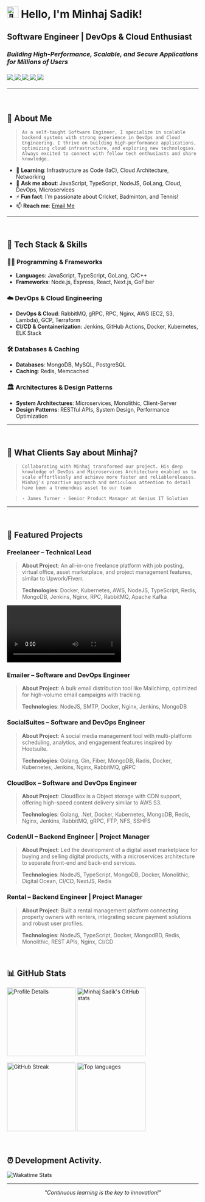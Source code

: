 <h1><img src="https://user-images.githubusercontent.com/1303154/88677602-1635ba80-d120-11ea-84d8-d263ba5fc3c0.gif" width="30px" height="30px" alt="👋"> Hello, I'm Minhaj Sadik!</h1>

<p> 
  <h2> <strong>Software Engineer | DevOps & Cloud Enthusiast</strong></h1>
  <h3><em>Building High-Performance, Scalable, and Secure Applications for Millions of Users</em><h3/>
</p>

<p>
  <a href="https://facebook.com/MinhajoSadik">
        <img src="https://img.shields.io/badge/Facebook-1877F2?style=for-the-badge&logo=facebook&logoColor=white" />
    </a>
    <a href="https://www.linkedin.com/in/SadikUddin">
        <img src="https://img.shields.io/badge/LinkedIn-0077B5?style=for-the-badge&logo=linkedin&logoColor=white" />
    </a>
    <a href="https://instagram.com/minhaj_sadik">
        <img src="https://img.shields.io/badge/Instagram-E4405F?style=for-the-badge&logo=instagram&logoColor=white" />
    </a>
    <a href="https://twitter.com/MinhajSadik1">
        <img src="https://img.shields.io/badge/Twitter-1DA1F2?style=for-the-badge&logo=twitter&logoColor=white" />
    </a>
    <a href="mailto:minhaj@techstride.digital">
        <img src="https://img.shields.io/badge/Email-D14836?style=for-the-badge&logo=email&logoColor=white" />
    </a>
</p>

---

<br/>

## 🌟 About Me

>```As a self-taught Software Engineer, I specialize in scalable backend systems with strong experience in DevOps and Cloud Engineering. I thrive on building high-performance applications, optimizing cloud infrastructure, and exploring new technologies. Always excited to connect with fellow tech enthusiasts and share knowledge.```

- 🌱 **Learning**: Infrastructure as Code (IaC), Cloud Architecture, Networking
- 💬 **Ask me about**: JavaScript, TypeScript, NodeJS, GoLang, Cloud, DevOps, Microservices
- ⚡ **Fun fact**: I’m passionate about Cricket, Badminton, and Tennis!
- 📫 **Reach me**: <a href="mailto:minhaj@techstride.digital"> Email Me </a>

---
<br/>

## 🚀 Tech Stack & Skills

### 👨‍💻 Programming & Frameworks
- **Languages**: JavaScript, TypeScript, GoLang, C/C++
- **Frameworks**: Node.js, Express, React, Next.js, GoFiber

### ☁️ DevOps & Cloud Engineering
- **DevOps & Cloud**: RabbitMQ, gRPC, RPC, Nginx, AWS (EC2, S3, Lambda), GCP, Terraform
- **CI/CD & Containerization**: Jenkins, GitHub Actions, Docker, Kubernetes, ELK Stack

### 🛠️ Databases & Caching
- **Databases**: MongoDB, MySQL, PostgreSQL
- **Caching**: Redis, Memcached

### 🏛️ Architectures & Design Patterns
- **System Architectures**: Microservices, Monolithic, Client-Server  
- **Design Patterns**: RESTful APIs, System Design, Performance Optimization

---
<br/>

## 💬 What Clients Say about Minhaj?

>```Collaborating with Minhaj transformed our project. His deep knowledge of DevOps and Microservices Architecture enabled us to scale effortlessly and achieve more faster and reliablereleases. Minhaj's proactive approach and meticulous attention to detail have been a tremendous asset to our team```

>```- James Turner - Senior Product Manager at Genius IT Solution```

---
<br/>

## 💼 Featured Projects

### Freelaneer – Technical Lead

> **About Project**: An all-in-one freelance platform with job posting, virtual office, asset marketplace, and project management features, similar to Upwork/Fiverr.
> 
> **Technologies**: Docker, Kubernetes, AWS, NodeJS, TypeScript, Redis, MongoDB, Jenkins, Nginx, RPC, RabbitMQ, Apache Kafka

![Freelaneer Demo](./Assets/freelaneer_gif.mp4)


### Emailer – Software and DevOps Engineer

> **About Project**: A bulk email distribution tool like Mailchimp, optimized for high-volume email campaigns with tracking.
> 
> **Technologies**: NodeJS, SMTP, Docker, Nginx, Jenkins, MongoDB


### SocialSuites – Software and DevOps Engineer

> **About Project**: A social media management tool with multi-platform scheduling, analytics, and engagement features inspired by Hootsuite.
> 
> **Technologies**: Golang, Gin, Fiber, MongoDB, Radis, Docker, Kubernetes, Jenkins, Nginx, RabbitMQ, gRPC


### CloudBox – Software and DevOps Engineer

> **About Project**: CloudBox is a Object storage with CDN support, offering high-speed content delivery similar to AWS S3.
> 
> **Technologies**: Golang, .Net, Docker, Kubernetes, MongoDB, Redis, Nginx, Jenkins, RabbitMQ, gRPC, FTP, NFS, SSHFS


### CodenUI – Backend Engineer | Project Manager

> **About Project**: Led the development of a digital asset marketplace for buying and selling digital products, with a microservices architecture to separate front-end and back-end services.
> 
> **Technologies**: NodeJS, TypeScript, MongoDB, Docker, Monolithic, Digital Ocean, CI/CD, NextJS, Redis


### Rental – Backend Engineer | Project Manager

> **About Project**: Built a rental management platform connecting property owners with renters, integrating secure payment solutions and robust user profiles.
> 
> **Technologies**: NodeJS, TypeScript, Docker, MongodBD, Redis, Monolithic, REST APIs, Nginx, CI/CD


<br/>


## 📊 GitHub Stats

<p>
  <img height="180em" src="https://github-profile-summary-cards.vercel.app/api/cards/profile-details?username=MinhajSadik&show_icons=true&theme=radical" alt="Profile Details"/>
  <img height="180em" src="https://github-readme-stats.vercel.app/api?username=MinhajSadik&show_icons=true&theme=radical&include_all_commits=true&count_private=true" alt="Minhaj Sadik's GitHub stats"/>
</p>

<p>
  <img height="180em" src="https://streak-stats.demolab.com/?user=MinhajSadik&theme=radical&show_icons=true" alt="GitHub Streak"/>
  <img height="180em" src="https://github-readme-stats.vercel.app/api/top-langs/?username=MinhajSadik&langs_count=7&theme=radical" alt="Top languages"/>
</p>

<br/>

## ⏰ Development Activity.

![Wakatime Stats](https://github-readme-stats.vercel.app/api/wakatime?username=MinhajSadik&show_icons=true&theme=radical)

  
---

<p align="center">
    <em>"Continuous learning is the key to innovation!"</em>
</p>
